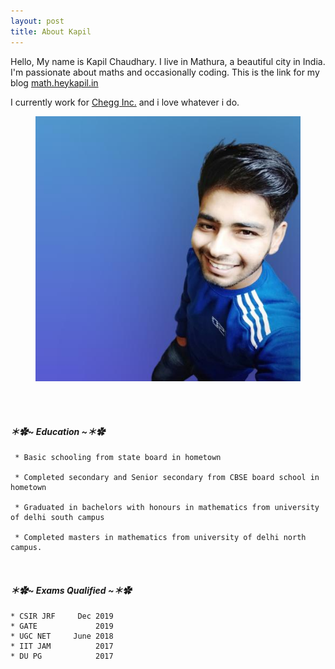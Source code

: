 ```yaml
---
layout: post
title: About Kapil
---
```



Hello, My name is Kapil Chaudhary. I live in Mathura, a beautiful city in India. I'm passionate about maths and occasionally coding. This is the link for my blog <a href="//math.heykapil.in" target="_blank">math.heykapil.in</a>

I currently work for <a href="https://en.m.wikipedia.org/wiki/Chegg" target="_blank">Chegg Inc.</a> and i love whatever i do. 

<figure>
  <img alt="Kapil Chaudhary" src="/me.png" />
</figure>






<br><br>


##### ＊✿~ **Education** ~＊✿ 

     * Basic schooling from state board in hometown
  
     * Completed secondary and Senior secondary from CBSE board school in hometown
  
     * Graduated in bachelors with honours in mathematics from university of delhi south campus 

     * Completed masters in mathematics from university of delhi north campus.


<br>

##### ＊✿~ **Exams Qualified** ~＊✿


    * CSIR JRF     Dec 2019
    * GATE             2019     
    * UGC NET     June 2018 
    * IIT JAM          2017     
    * DU PG            2017      


